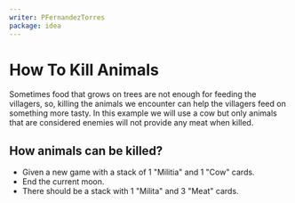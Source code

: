 ```yaml
---
writer: PFernandezTorres
package: idea
---
```


# How To Kill Animals

Sometimes food that grows on trees are not enough for feeding the villagers, so, killing the animals we encounter can help the villagers
feed on something more tasty. In this example we will use a cow but only animals that are considered enemies will not provide any
meat when killed.

## How animals can be killed?

 * Given a new game with a stack of 1 "Militia" and 1 "Cow" cards.
 * End the current moon.
 * There should be a stack with 1 "Milita" and 3 "Meat" cards.
